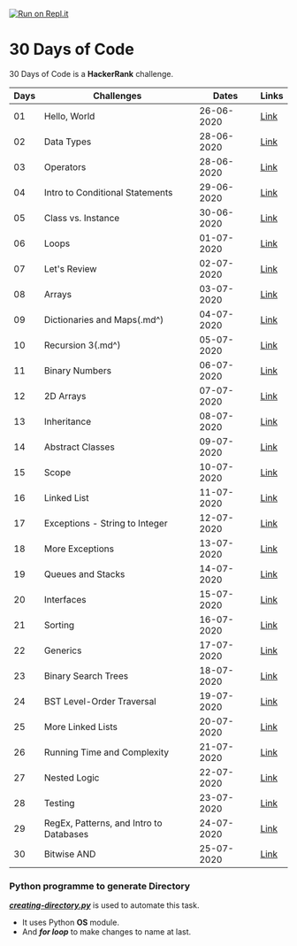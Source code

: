 [![Run on Repl.it](https://repl.it/badge/github/varunjha089/30-Days-of-Code)](https://repl.it/github/varunjha089/30-Days-of-Code)


# 30 Days of Code
30 Days of Code is a **HackerRank** challenge.

|   Days	|   Challenges	|  Dates 	|   Links	| 
|---	|---	|---	|---	|
|   01	|   Hello, World	|   26-06-2020	|   [Link](/Day-00/)	|   
|   02	|   Data Types	|   28-06-2020	|   [Link](/Day-01/)	|   
|   03	|   Operators	|   28-06-2020	|  [Link](/Day-02/) 	|   
|   04	|   Intro to Conditional Statements	|   29-06-2020	|  [Link](/Day-03/) 	|   
|   05	|   Class vs. Instance	|   30-06-2020	|  [Link](/Day-04/) 	|   
|   06	|   Loops	|   01-07-2020	|  [Link](/Day-05/) 	|   
|   07	|   Let's Review	|   02-07-2020	|  [Link](/Day-06/) 	|   
|   08	|   Arrays	|   03-07-2020	|  [Link](/Day-07/) 	|   
|   09	|   Dictionaries and Maps(.md^)	|   04-07-2020	|  [Link](/Day-08/) 	| 
|   10	|   Recursion 3(.md^)	|   05-07-2020	|  [Link](/Day-09/) 	|   
|   11	|   Binary Numbers	|   06-07-2020	|  [Link](/Day-10/) 	|   
|   12	|   2D Arrays	|   07-07-2020	|  [Link](/Day-11/) 	|   
|   13	|   Inheritance	|   08-07-2020	|  [Link](/Day-12/) 	|   
|   14	|   Abstract Classes	|   09-07-2020	|  [Link](/Day-13/) 	|   
|   15	|   Scope	|   10-07-2020	|  [Link](/Day-14/) 	|   
|   16	|   Linked List	|   11-07-2020	|  [Link](/Day-15/) 	|   
|   17	|   Exceptions - String to Integer	|   12-07-2020	|  [Link](/Day-16/) 	|   
|   18	|   More Exceptions	|   13-07-2020	|  [Link](/Day-17/) 	|   
|   19	|   Queues and Stacks	|   14-07-2020	|  [Link](/Day-18/) 	|   
|   20	|   Interfaces	|   15-07-2020	|  [Link](/Day-19/) 	|   
|   21	|   Sorting	|   16-07-2020	|  [Link](/Day-20/) 	|   
|   22	|   Generics	|   17-07-2020	|  [Link](/Day-21/) 	|   
|   23	|   Binary Search Trees	|   18-07-2020	|  [Link](/Day-22/) 	|   
|   24	|   BST Level-Order Traversal	|   19-07-2020	|  [Link](/Day-23/) 	|   
|   25	|   More Linked Lists	|   20-07-2020	|  [Link](/Day-24/) 	|   
|   26	|   Running Time and Complexity	|   21-07-2020	|  [Link](/Day-25/) 	|   
|   27	|   Nested Logic	|   22-07-2020	|  [Link](/Day-26/) 	|   
|   28	|   Testing	|   23-07-2020	|  [Link](/Day-27/) 	|   
|   29	|   RegEx, Patterns, and Intro to Databases	|   24-07-2020	|  [Link](/Day-28/) 	|    
|   30	|   Bitwise AND	|   25-07-2020	|  [Link](/Day-29/) 	|    
  

### Python programme to generate Directory 
 
[***creating-directory.py***](/creating-directory.py) is used to automate this task.
   - It uses Python **OS** module.
   - And ***for loop*** to make changes to name at last.

